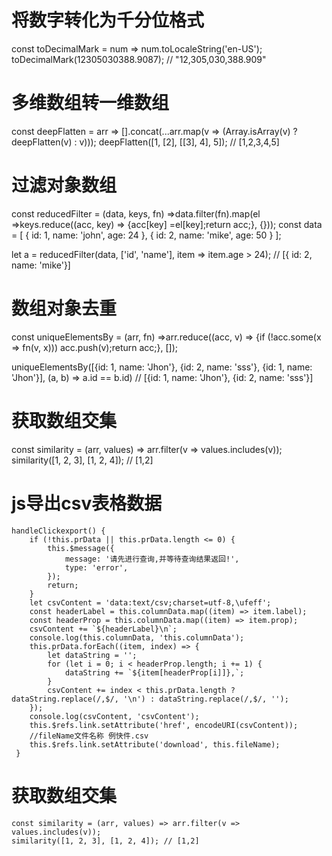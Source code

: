 # 将数字转化为千分位格式
const toDecimalMark = num => num.toLocaleString('en-US');
toDecimalMark(12305030388.9087); // "12,305,030,388.909"

# 多维数组转一维数组
const deepFlatten = arr => [].concat(...arr.map(v => (Array.isArray(v) ? deepFlatten(v) : v)));
deepFlatten([1, [2], [[3], 4], 5]); // [1,2,3,4,5]

# 过滤对象数组
const reducedFilter = (data, keys, fn) =>data.filter(fn).map(el =>keys.reduce((acc, key) => {acc[key] =el[key];return acc;}, {}));
const data = [
  {
    id: 1,
    name: 'john',
    age: 24
  },
  {
    id: 2,
    name: 'mike',
    age: 50
  }
];

let a = reducedFilter(data, ['id', 'name'], item => item.age > 24); // [{ id: 2, name: 'mike'}]

# 数组对象去重
const uniqueElementsBy = (arr, fn) =>arr.reduce((acc, v) => {if (!acc.some(x => fn(v, x))) acc.push(v);return acc;}, []);

uniqueElementsBy([{id: 1, name: 'Jhon'}, {id: 2, name: 'sss'}, {id: 1, name: 'Jhon'}], (a, b) => a.id == b.id)
// [{id: 1, name: 'Jhon'}, {id: 2, name: 'sss'}]

# 获取数组交集
const similarity = (arr, values) => arr.filter(v => values.includes(v));
similarity([1, 2, 3], [1, 2, 4]); // [1,2]

# js导出csv表格数据
    handleClickexport() {
        if (!this.prData || this.prData.length <= 0) {
            this.$message({
                message: '请先进行查询,并等待查询结果返回!',
                type: 'error',
            });
            return;
        }
        let csvContent = 'data:text/csv;charset=utf-8,\ufeff';
        const headerLabel = this.columnData.map((item) => item.label);
        const headerProp = this.columnData.map((item) => item.prop);
        csvContent += `${headerLabel}\n`;
        console.log(this.columnData, 'this.columnData');
        this.prData.forEach((item, index) => {
            let dataString = '';
            for (let i = 0; i < headerProp.length; i += 1) {
                dataString += `${item[headerProp[i]]},`;
            }
            csvContent += index < this.prData.length ? dataString.replace(/,$/, '\n') : dataString.replace(/,$/, '');
        });
        console.log(csvContent, 'csvContent');
        this.$refs.link.setAttribute('href', encodeURI(csvContent));
        //fileName文件名称 例快件.csv
        this.$refs.link.setAttribute('download', this.fileName);
     }
  # 获取数组交集
    const similarity = (arr, values) => arr.filter(v => values.includes(v));
    similarity([1, 2, 3], [1, 2, 4]); // [1,2]
